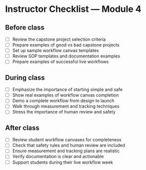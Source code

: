 # Instructor Checklist — Module 4

## Before class
- [ ] Review the capstone project selection criteria
- [ ] Prepare examples of good vs bad capstone projects
- [ ] Set up sample workflow canvas templates
- [ ] Review SOP templates and documentation examples
- [ ] Prepare examples of successful live workflows

## During class
- [ ] Emphasize the importance of starting simple and safe
- [ ] Show real examples of workflow canvas completion
- [ ] Demo a complete workflow from design to launch
- [ ] Walk through measurement and tracking techniques
- [ ] Stress the importance of human review and safety

## After class
- [ ] Review student workflow canvases for completeness
- [ ] Check that safety rules and human review are included
- [ ] Ensure measurement and tracking plans are realistic
- [ ] Verify documentation is clear and actionable
- [ ] Support students during their live workflow week
